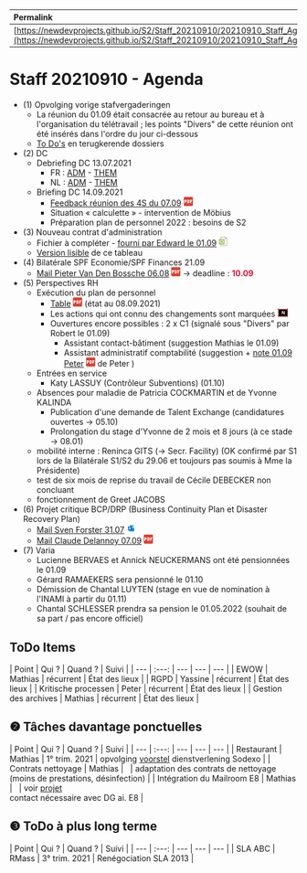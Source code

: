 <link rel="stylesheet" href="https://newdevprojects.github.io/S2/S2.css">
<link rel="stylesheet" href="S2.css">

&nbsp;

| Permalink |
| :--- |
| [https://newdevprojects.github.io/S2/Staff_20210910/20210910_Staff_Agenda.html](https://newdevprojects.github.io/S2/Staff_20210910/20210910_Staff_Agenda.html) | 

# Staff 20210910 - Agenda

* (1) Opvolging vorige stafvergaderingen
	* La réunion du 01.09 était consacrée au retour au bureau et à l'organisation du télétravail ; les points "Divers" de cette réunion ont été insérés dans l'ordre du jour ci-dessous
	* [To Do's](#todo) en terugkerende dossiers
* (2) DC 
	* Debriefing DC 13.07.2021
		* FR : [ADM](https://newdevprojects.github.io/S2/Staff/20210713_Adm_FR.pdf) - [THEM](https://newdevprojects.github.io/S2/Staff/20210713_Them_FR.pdf)
		* NL : [ADM](https://newdevprojects.github.io/S2/Staff/20210713_Adm_NL.pdf) - [THEM](https://newdevprojects.github.io/S2/Staff/20210713_Them_NL.pdf)
	* Briefing DC 14.09.2021
		* [Feedback réunion des 4S du 07.09](Dagorde_4S_07-09-2021.pdf) ![](pdf.png)
		* Situation «  calculette » - intervention de Möbius
		* Préparation plan de personnel 2022 : besoins de S2
* (3) Nouveau contrat d'administration
	* Fichier à compléter - [fourni par Edward le 01.09](20210901_Contrat_adm_Doc_GroupeMoors.xlsx) ![](excel.png)
	* [Version lisible](https://collectednotes.com/bobjr1/table-lisible) de ce tableau
* (4) Bilatérale SPF Economie/SPF Finances 21.09 
	* [Mail Pieter Van Den Bossche 06.08](Mail_PVdBossche_20210806.pdf) ![](pdf.png) &rarr; deadline : <font color="crimson"><b>10.09</b></font>
* (5) Perspectives RH
	* Exécution du plan de personnel
		* [Table](TablePlansPersonnel_20210908.pdf) ![](pdf.png) (état au 08.09.2021)
		* Les actions qui ont connu des changements sont marquées ![](table_NEW.png)
		* Ouvertures encore possibles : 2 x C1 (signalé sous "Divers" par Robert le 01.09)
			* Assistant contact-bâtiment (suggestion Mathias le 01.09)
			* Assistant administratif comptabilité (suggestion + [note 01.09 Peter](nota_pensionering_20210901.pdf) ![](pdf.png) de Peter )
	* Entrées en service
		* Katy LASSUY (Contrôleur Subventions) (01.10)
	* Absences pour maladie de Patricia COCKMARTIN et de Yvonne KALINDA
		* Publication d'une demande de Talent Exchange (candidatures ouvertes &rarr; 05.10)
		* Prolongation du stage d'Yvonne de 2 mois et 8 jours (à ce stade &rarr; 08.01)
	* mobilité interne : Reninca GITS (&rarr;  Secr. Facility) (OK confirmé par S1 lors de la Bilatérale S1/S2 du 29.06 et toujours pas soumis à Mme la Présidente)
	* test de six mois de reprise du travail de Cécile DEBECKER non concluant
	* fonctionnement de Greet JACOBS 
* (6) Projet critique BCP/DRP (Business Continuity Plan et Disaster Recovery Plan)
	* [Mail Sven Forster 31.07](Mail_SForster_20210731.eml) ![](eml.png)
	* [Mail Claude Delannoy 07.09](Mail_ClDelannoy_20210907.pdf) ![](pdf.png)
* (7) Varia
	* Lucienne BERVAES et Annick NEUCKERMANS ont été pensionnées le 01.09
	* Gérard RAMAEKERS sera pensionné le 01.10
	* Démission de Chantal LUYTEN (stage en vue de nomination à l'INAMI à partir du 01.11)
	* Chantal SCHLESSER prendra sa pension le 01.05.2022 (souhait de sa part / pas encore officiel)
	
<a name="todo"> </a>

## ToDo Items

| Point | Qui ? | Quand ? | Suivi |
| --- | :---: | --- | --- | --- |
| EWOW | Mathias | récurrent | &Eacute;tat des lieux |
| RGPD | Yassine | récurrent | &Eacute;tat des lieux |
| Kritische processen | Peter | récurrent | &Eacute;tat des lieux |
| Gestion des archives | Mathias | récurrent | &Eacute;tat des lieux |

## &#10103; Tâches davantage ponctuelles

| Point | Qui ? | Quand ? | Suivi |
| --- | :---: | --- | --- | --- |
| Restaurant | Mathias | 1° trim. 2021 | opvolging [voorstel](https://newdevprojects.github.io/S2/Staff_20210107/20210107_Sodexo_aangepaste_werking.pdf) dienstverlening Sodexo |
| Contrats nettoyage | Mathias | &nbsp; | adaptation des contrats de nettoyage (moins de prestations, désinfection) |
| Intégration du Mailroom E8 | Mathias | &nbsp; | voir [projet](https://newdevprojects.github.io/S2/Staff_20210204/Nota_verzendingsdienst_E8.pdf)<br>contact nécessaire avec DG ai. E8 |

## &#10104; ToDo à plus long terme

| Point | Qui ? | Quand ? | Suivi |
| --- | :---: | --- | --- | --- |
| SLA ABC | RMass | 3° trim. 2021 | Renégociation SLA 2013 |
